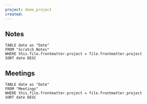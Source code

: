 ```yaml
---
project: demo_project
created:
---
```

## Notes
```dataview
TABLE date as "Date"
FROM "Scratch Notes"
WHERE this.file.frontmatter.project = file.frontmatter.project
SORT date DESC
```

## Meetings
```dataview
TABLE date as "Date"
FROM "Meetings"
WHERE this.file.frontmatter.project = file.frontmatter.project
SORT date DESC
```

